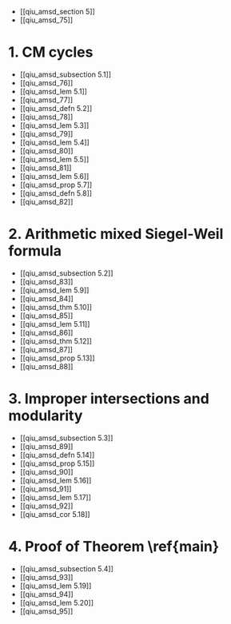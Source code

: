 - [[qiu_amsd_section 5]]
- [[qiu_amsd_75]]
# 1. CM cycles
- [[qiu_amsd_subsection 5.1]]
- [[qiu_amsd_76]]
- [[qiu_amsd_lem 5.1]]
- [[qiu_amsd_77]]
- [[qiu_amsd_defn 5.2]]
- [[qiu_amsd_78]]
- [[qiu_amsd_lem 5.3]]
- [[qiu_amsd_79]]
- [[qiu_amsd_lem 5.4]]
- [[qiu_amsd_80]]
- [[qiu_amsd_lem 5.5]]
- [[qiu_amsd_81]]
- [[qiu_amsd_lem 5.6]]
- [[qiu_amsd_prop 5.7]]
- [[qiu_amsd_defn 5.8]]
- [[qiu_amsd_82]]


# 2. Arithmetic mixed Siegel-Weil formula
- [[qiu_amsd_subsection 5.2]]
- [[qiu_amsd_83]]
- [[qiu_amsd_lem 5.9]]
- [[qiu_amsd_84]]
- [[qiu_amsd_thm 5.10]]
- [[qiu_amsd_85]]
- [[qiu_amsd_lem 5.11]]
- [[qiu_amsd_86]]
- [[qiu_amsd_thm 5.12]]
- [[qiu_amsd_87]]
- [[qiu_amsd_prop 5.13]]
- [[qiu_amsd_88]]


# 3. Improper intersections and modularity
- [[qiu_amsd_subsection 5.3]]
- [[qiu_amsd_89]]
- [[qiu_amsd_defn 5.14]]
- [[qiu_amsd_prop 5.15]]
- [[qiu_amsd_90]]
- [[qiu_amsd_lem 5.16]]
- [[qiu_amsd_91]]
- [[qiu_amsd_lem 5.17]]
- [[qiu_amsd_92]]
- [[qiu_amsd_cor 5.18]]


# 4. Proof of Theorem \ref{main}
- [[qiu_amsd_subsection 5.4]]
- [[qiu_amsd_93]]
- [[qiu_amsd_lem 5.19]]
- [[qiu_amsd_94]]
- [[qiu_amsd_lem 5.20]]
- [[qiu_amsd_95]]



